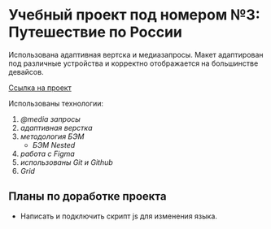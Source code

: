 # Учебный проект под номером №3: Путешествие по России

Использована адаптивная вертска и медиазапросы.
Макет адаптирован под различные устройства и корректно отображается на большинстве девайсов.

[Ссылка на проект](https://futurecatf.github.io/russian-travel/)

Использованы технологии:
1. *@media запросы*
2. *адаптивная верстка*
2. *методология БЭМ*
    * *БЭМ Nested*
3. *работа с Figma*
4. *использованы Git и Github*
5. *Grid*

## Планы по доработке проекта

* Написать и подключить скрипт js для изменения языка.
